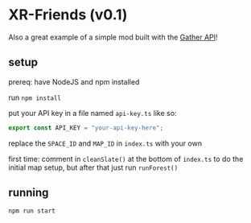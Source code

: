# XR-Friends (v0.1)


Also a great example of a simple mod built with the [Gather API](https://gathertown.notion.site/Gather-Websocket-API-bf2d5d4526db412590c3579c36141063)!

## setup

prereq: have NodeJS and npm installed

run `npm install`

put your API key in a file named `api-key.ts` like so:

```js
export const API_KEY = "your-api-key-here";
```

replace the `SPACE_ID` and `MAP_ID` in `index.ts` with your own

first time: comment in `cleanSlate()` at the bottom of `index.ts` to do the initial map setup, but after that just run `runForest()`

## running

`npm run start`

